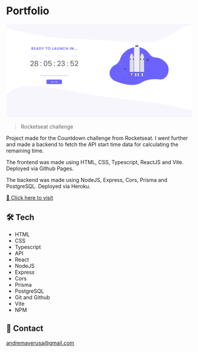 # Portfolio

![preview](preview.png)

> Rocketseat challenge

Project made for the Countdown challenge from Rocketseat. I went further and made a backend to fetch the API start time data for calculating the remaining time.

The frontend was made using HTML, CSS, Typescript, ReactJS and Vite. Deployed via Github Pages.

The backend was made using NodeJS, Express, Cors, Prisma and PostgreSQL. Deployed via Heroku.

[🔗 Click here to visit](https://andremayert.github.io/Countdown/)

## 🛠 Tech

- HTML
- CSS
- Typescript
- API
- React
- NodeJS
- Express
- Cors
- Prisma
- PostgreSQL
- Git and Github
- Vite
- NPM

## 💛 Contact

andremayerusa@gmail.com
